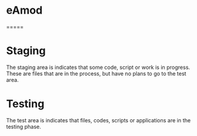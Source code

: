 # eAmod
=====

# Staging

The staging area is indicates that some code, script or work is in progress. These are files that are in the process, but have no plans to go to the test area.

# Testing

The test area is indicates that files, codes, scripts or applications are in the testing phase.

